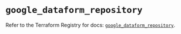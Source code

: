 # `google_dataform_repository`

Refer to the Terraform Registry for docs: [`google_dataform_repository`](https://registry.terraform.io/providers/hashicorp/google-beta/6.48.0/docs/resources/google_dataform_repository).
